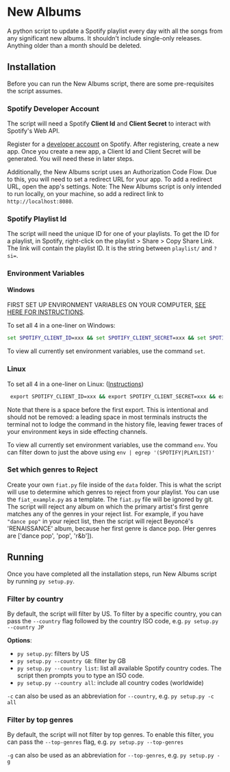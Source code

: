 # New Albums

A python script to update a Spotify playlist every day with all the songs from any significant new albums. It shouldn't include single-only releases. Anything older than a month should be deleted.

## Installation

Before you can run the New Albums script, there are some pre-requisites the script assumes.

### Spotify Developer Account

The script will need a Spotify **Client Id** and **Client Secret** to interact with Spotify's Web API.

Register for a [developer account](https://developer.spotify.com) on Spotify. After registering, create a new app. Once you create a new app, a Client Id and Client Secret will be generated. You will need these in later steps.

Additionally, the New Albums script uses an Authorization Code Flow. Due to this, you will need to set a redirect URL for your app. To add a redirect URL, open the app's settings. Note: The New Albums script is only intended to run locally, on your machine, so add a redirect link to `http://localhost:8080`.

### Spotify Playlist Id

The script will need the unique ID for one of your playlists. To get the ID for a playlist, in Spotify, right-click on the playlist > Share > Copy Share Link. The link will contain the playlist ID. It is the string between `playlist/` and `?si=`.

### Environment Variables

#### Windows

FIRST SET UP ENVIRONMENT VARIABLES ON YOUR COMPUTER, [SEE HERE FOR INSTRUCTIONS](https://superuser.com/questions/949560/how-do-i-set-system-environment-variables-in-windows-10).

To set all 4 in a one-liner on Windows:

```cmd
set SPOTIFY_CLIENT_ID=xxx && set SPOTIFY_CLIENT_SECRET=xxx && set SPOTIFY_REDIRECT_URI=http://localhost:8080 && set NEW_ALBUMS_PLAYLIST_ID=xxx && set SPOTIFY_USER=xxx
```

To view all currently set environment variables, use the command `set`.

### Linux

To set all 4 in a one-liner on Linux: ([Instructions](https://www.serverlab.ca/tutorials/linux/administration-linux/how-to-set-environment-variables-in-linux/))

```cmd
 export SPOTIFY_CLIENT_ID=xxx && export SPOTIFY_CLIENT_SECRET=xxx && export SPOTIFY_REDIRECT_URI='http://localhost:8080' && export NEW_ALBUMS_PLAYLIST_ID=xxx && export SPOTIFY_USER=xxx
```

Note that there is a space before the first export.  This is intentional and should not be removed: a leading space in most terminals instructs the terminal not to lodge the command in the history file, leaving fewer traces of your environment keys in side effecting channels.

To view all currently set environment variables, use the command `env`. You can filter down to just the above using `env | egrep '(SPOTIFY|PLAYLIST)'`

### Set which genres to Reject
Create your own `fiat.py` file inside of the `data` folder. This is what the script will use to determine which genres to reject from your playlist. You can use the `fiat_example.py` as a template.
The `fiat.py` file will be ignored by git.
The script will reject any album on which the primary artist's first genre matches any of the genres in your reject list. For example, if you have `"dance pop"` in your reject list, then the script will reject Beyoncé's 'RENAISSANCE' album, because her first genre is dance pop. (Her genres are ['dance pop', 'pop', 'r&b']).

## Running

Once you have completed all the installation steps, run New Albums script by running `py setup.py`.

### Filter by country

By default, the script will filter by US. To filter by a specific country, you can pass the `--country` flag followed by the country ISO code, e.g. `py setup.py --country JP`

**Options**:
- `py setup.py`: filters by US
- `py setup.py --country GB`: filter by GB
- `py setup.py --country list`: list all available Spotify country codes. The script then prompts you to type an ISO code.
- `py setup.py --country all`: include all country codes (worldwide)

`-c` can also be used as an abbreviation for `--country`, e.g. `py setup.py -c all`

### Filter by top genres

By default, the script will not filter by top genres. To enable this filter, you can pass the `--top-genres` flag, e.g. `py setup.py --top-genres`

`-g` can also be used as an abbreviation for `--top-genres`, e.g. `py setup.py -g`
